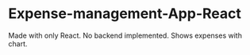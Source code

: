 # Expense-management-App-React
Made with only React. No backend implemented. Shows expenses with chart.
